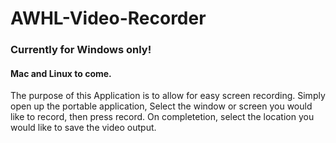 # AWHL-Video-Recorder

### Currently for Windows only!
#### Mac and Linux to come.

The purpose of this Application is to allow for easy screen recording. 
Simply open up the portable application, Select the window or screen you would like to record, then press record. On completetion, select the location you would like to save the video output. 

